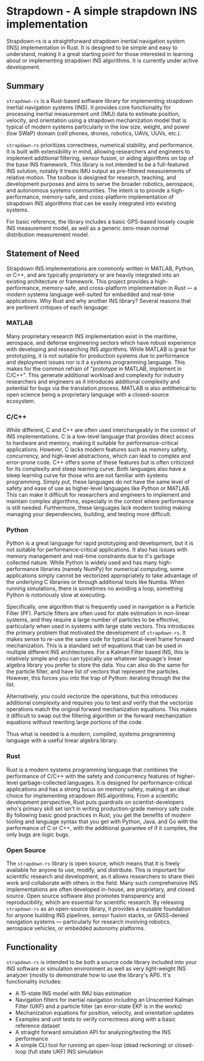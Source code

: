 # Strapdown - A simple strapdown INS implementation

Strapdown-rs is a straightforward strapdown inertial navigation system (INS) implementation in Rust. It is designed to be simple and easy to understand, making it a great starting point for those interested in learning about or implementing strapdown INS algorithms. It is currently under active development.

## Summary

`strapdown-rs` is a Rust-based software library for implementing strapdown inertial navigation systems (INS). It provides core functionality for processing inertial measurement unit (IMU) data to estimate position, velocity, and orientation using a strapdown mechanization model that is typical of modern systems particularly in the low size, weight, and power (low SWaP) domain (cell phones, drones, robotics, UAVs, UUVs, etc.).

`strapdown-rs` prioritizes correctness, numerical stability, and performance. It is built with extensibility in mind, allowing researchers and engineers to implement additional filtering, sensor fusion, or aiding algorithms on top of the base INS framework. This library is not intended to be a full-featured INS solution, notably it treats IMU output as pre-filtered measurements of relative motion. The toolbox is designed for research, teaching, and development purposes and aims to serve the broader robotics, aerospace, and autonomous systems communities. The intent is to provide a high-performance, memory-safe, and cross-platform implementation of strapdown INS algorithms that can be easily integrated into existing systems.

For basic reference, the library includes a basic GPS-based loosely couple INS measurement model, as well as a generic zero-mean normal distribution measurement model.

## Statement of Need

Strapdown INS implementations are commonly written in MATLAB, Python, or C++, and are typically *proprietary* or are heavily integrated into an existing architecture or framework. This project provides a high-performance, memory-safe, and cross-platform implementation in Rust — a modern systems language well-suited for embedded and real-time applications. Why Rust and why another INS library? Several reasons that are pertinent critiques of each language:

### MATLAB

Many proprietary research INS implementation exist in the maritime, aerospace, and defense engineering sectors which have robust experience with developing and researching INS algorithms. While MATLAB is great for prototyping, it is not suitable for production systems due to performance and deployment issues nor is it a systems programming language. This makes for the common refrain of "prototype in MATLAB, implement in C/C++". This generate additional workload and complexity for industry researchers and engineers as it introduces additional complexity and potential for bugs via the translation process. MATLAB is also antithetical to open science being a proprietary language with a closed-source ecosystem.

### C/C++

While different, C and C++ are often used interchangeably in the context of INS implementations. C is a low-level language that provides direct access to hardware and memory, making it suitable for performance-critical applications. However, C lacks modern features such as memory safety, concurrency, and high-level abstractions, which can lead to complex and error-prone code. C++ offers some of these features but is often criticized for its complexity and steep learning curve. Both languages also have a steep learning curve for those who are not familiar with systems programming. Simply put, these languages do not have the same level of safety and ease of use as higher-level languages like Python or MATLAB. This can make it difficult for researchers and engineers to implement and maintain complex algorithms, especially in the context where performance is still needed. Furthermore, these languages lack modern tooling making managing your dependencies, building, and testing more difficult.

### Python

Python is a great language for rapid prototyping and development, but it is not suitable for performance-critical applications. It also has issues with memory management and real-time constraints due to it's garbage collected nature. While Python is widely used and has many high-performance libraries (namely NumPy) for numerical computing, some applications simply cannot be vectorized appropriately to take advantage of the underlying C libraries or through additional tools like Numba. When running simulations, there is sometimes no avoiding a loop, something Python is notoriously slow at executing.

Specifically, one algorithm that is frequently used in navigation is a Particle Filter (PF). Particle filters are often used for state estimation in non-linear systems, and they require a large number of particles to be effective, particularly when used in systems with large state vectors. This introduces the primary problem that motivated the development of `strapdown-rs`. It makes sense to re-use the same code for typical local-level frame forward mechanization. This is a standard set of equations that can be used in multiple different INS architectures. For a Kalman Filter based INS, this is relatively simple and you can typically use whatever language's linear algebra library you prefer to store the data. You can also do the same for the particle filter, and have list of vectors that represent the particles. However, this forces you into the trap of Python: iterating through the the list. 

Alternatively, you could vectorize the operations, but this introduces additional complexity and requires you to test and verify that the vectorize operations match the original forward mechanization equations. This makes it difficult to swap out the filtering algorithm or the forward mechanization equations without rewriting large portions of the code.

Thus what is needed is a modern, compiled, systems programming language with a useful linear algebra library.

### Rust

Rust is a modern systems programming language that combines the performance of C/C++ with the safety and concurrency features of higher-level garbage-collected languages. It is designed for performance-critical applications and has a strong focus on memory safety, making it an ideal choice for implementing strapdown INS algorithms. From a scientific development perspective, Rust puts guardrails on scientist-developers who's primary skill set isn't in writing production-grade memory safe code. By following basic good practices in Rust, you get the benefits of modern tooling and language syntax that you get with Python, Java, and Go with the performance of C or C++, with the additional guarantee of if it compiles, the only bugs are *logic* bugs.

### Open Source

The `strapdown-rs` library is open source, which means that it is freely available for anyone to use, modify, and distribute. This is important for scientific research and development, as it allows researchers to share their work and collaborate with others in the field. Many such comprehensive INS implementations are often developed in-house, are proprietary, and closed source. Open source software also promotes transparency and reproducibility, which are essential for scientific research. By releasing `strapdown-rs` as an open-source library, it provides a reusable foundation for anyone building INS pipelines, sensor fusion stacks, or GNSS-denied navigation systems — particularly for research involving robotics, aerospace vehicles, or embedded autonomy platforms.

## Functionality

`strapdown-rs` is intended to be both a source code library included into your INS software or simulation environment as well as very light-weight INS analyzer (mostly to demonstrate how to use the library's API). It's functionality includes:

- A 15-state INS model with IMU bias estimation
- Navigation filters for inertial navigation including an Unscented Kalman Filter (UKF) and a particle filter (an error-state EKF is in the works)
- Mechanization equations for position, velocity, and orientation updates
- Examples and unit tests to verify correctness along with a basic reference dataset
- A straight forward simulation API for analyzing/testing the INS performance
- A simple CLI tool for running an open-loop (dead reckoning) or closed-loop (full state UKF) INS simulation
